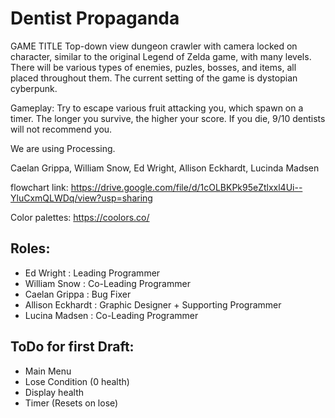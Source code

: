 # Dentist Propaganda
GAME TITLE
Top-down view dungeon crawler with camera locked on character, similar to the original Legend of Zelda game, with many levels. There will be various types of enemies, puzles, bosses, and items, all placed throughout them. The current setting of the game is dystopian cyberpunk.

Gameplay: Try to escape various fruit attacking you, which spawn on a timer. The longer you survive, the higher your score. If you die, 9/10 dentists will not recommend you.

We are using Processing.

Caelan Grippa, 
William Snow,
Ed Wright,
Allison Eckhardt,
Lucinda Madsen

flowchart link: https://drive.google.com/file/d/1cOLBKPk95eZtlxxl4Ui--YluCxmQLWDq/view?usp=sharing

Color palettes: https://coolors.co/

## Roles:
- Ed Wright : Leading Programmer
- William Snow : Co-Leading Programmer
- Caelan Grippa : Bug Fixer
- Allison Eckhardt : Graphic Designer + Supporting Programmer
- Lucina Madsen : Co-Leading Programmer

## ToDo for first Draft:
- Main Menu
- Lose Condition (0 health)
- Display health
- Timer (Resets on lose)
